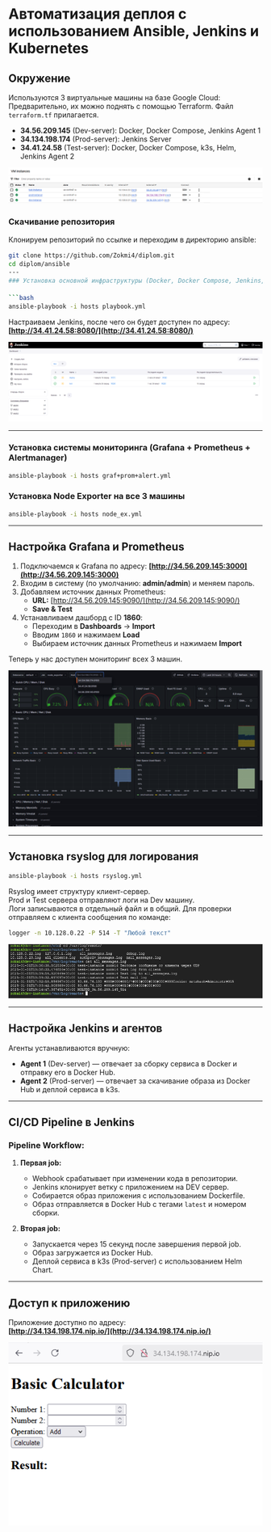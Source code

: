 # Автоматизация деплоя с использованием Ansible, Jenkins и Kubernetes

## Окружение

Используются 3 виртуальные машины на базе Google Cloud:  
Предварительно, их можно поднять с помощью Terraform. Файл `terraform.tf` прилагается.

- **34.56.209.145** (Dev-server): Docker, Docker Compose, Jenkins Agent 1  
- **34.134.198.174** (Prod-server): Jenkins Server  
- **34.41.24.58** (Test-server): Docker, Docker Compose, k3s, Helm, Jenkins Agent 2  

![gcloud](https://github.com/Zokmi4/diplom/blob/main/images/gloud.png)

### Скачивание репозитория

Клонируем репозиторий по ссылке и переходим в директорию ansible:  
```bash
git clone https://github.com/Zokmi4/diplom.git
cd diplom/ansible
---
### Установка основной инфраструктуры (Docker, Docker Compose, Jenkins, k3s, Helm)

```bash
ansible-playbook -i hosts playbook.yml
```

Настраиваем Jenkins, после чего он будет доступен по адресу:  
**[http://34.41.24.58:8080/](http://34.41.24.58:8080/)**  

![jenkins](https://github.com/Zokmi4/diplom/blob/main/images/jenkins.png)

---

### Установка системы мониторинга (Grafana + Prometheus + Alertmanager)

```bash
ansible-playbook -i hosts graf+prom+alert.yml
```

### Установка Node Exporter на все 3 машины

```bash
ansible-playbook -i hosts node_ex.yml
```

---

## Настройка Grafana и Prometheus

1. Подключаемся к Grafana по адресу: **[http://34.56.209.145:3000](http://34.56.209.145:3000)**  
2. Входим в систему (по умолчанию: **admin/admin**) и меняем пароль.  
3. Добавляем источник данных Prometheus:  
   - **URL:** [http://34.56.209.145:9090/](http://34.56.209.145:9090/)
   - **Save & Test**
4. Устанавливаем дашборд с ID **1860**:
   - Переходим в **Dashboards** → **Import**
   - Вводим `1860` и нажимаем **Load**
   - Выбираем источник данных Prometheus и нажимаем **Import**

Теперь у нас доступен мониторинг всех 3 машин.  

![grafana](https://github.com/Zokmi4/diplom/blob/main/images/grafana.png)

---

## Установка rsyslog для логирования

```bash
ansible-playbook -i hosts rsyslog.yml
```

Rsyslog имеет структуру клиент-сервер.  
Prod и Test сервера отправляют логи на Dev машину.  
Логи записываются в отдельный файл и в общий. Для проверки отправляем c клиента сообщения по команде:

```bash
logger -n 10.128.0.22 -P 514 -T "Любой текст"
```

![rsyslog](https://github.com/Zokmi4/diplom/blob/main/images/rsyslog.png)

---

## Настройка Jenkins и агентов

Агенты устанавливаются вручную:

- **Agent 1** (Dev-server) — отвечает за сборку сервиса в Docker и отправку его в Docker Hub.
- **Agent 2** (Prod-server) — отвечает за скачивание образа из Docker Hub и деплой сервиса в k3s.

---

## CI/CD Pipeline в Jenkins

### Pipeline Workflow:

1. **Первая job:**
   - Webhook срабатывает при изменении кода в репозитории.
   - Jenkins клонирует ветку с приложением на DEV сервер.
   - Собирается образ приложения с использованием Dockerfile.
   - Образ отправляется в Docker Hub с тегами `latest` и номером сборки.

2. **Вторая job:**
   - Запускается через 15 секунд после завершения первой job.
   - Образ загружается из Docker Hub.
   - Деплой сервиса в k3s (Prod-server) с использованием Helm Chart.

---

## Доступ к приложению

Приложение доступно по адресу:  
**[http://34.134.198.174.nip.io/](http://34.134.198.174.nip.io/)**  

![calc](https://github.com/Zokmi4/diplom/blob/main/images/calc.png)

